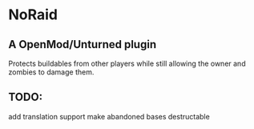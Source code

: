 # NoRaid
## A OpenMod/Unturned plugin

Protects buildables from other players while still allowing the owner and zombies to damage them.

## TODO:
add translation support
make abandoned bases destructable
